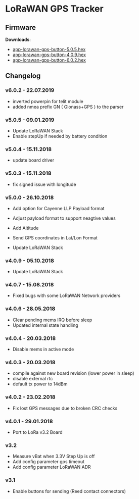 # LoRaWAN GPS Tracker

## Firmware

**Downloads**:

* [app-lorawan-gps-button-5.0.5.hex](firmware/app-lorawan-gps-button-5.0.5.hex)
* [app-lorawan-gps-button-4.0.9.hex](firmware/app-lorawan-gps-button-4.0.9.hex)
* [app-lorawan-gps-button-6.0.2.hex](firmware/app-lorawan-gps-button-6.0.2.hex)

## Changelog



### v6.0.2 - 22.07.2019
- inverted powerpin for telit module
- added nmea prefix GN ( Glonass+GPS ) to the parser

### v5.0.5 - 09.01.2019
- Update LoRaWAN Stack
- Enable stepUp if needed by battery condition

### v5.0.4 - 15.11.2018
- update board driver

### v5.0.3 - 15.11.2018
- fix signed issue with longitude

### v5.0.0 - 26.10.2018
- Add option for Cayenne LLP Payload format
- Adjust payload format to support neagtive values
- Add Altitude
- Send GPS coordinates in Lat/Lon Format

- Update LoRaWAN Stack

### v4.0.9 - 05.10.2018
- Update LoRaWAN Stack

### v4.0.7 - 15.08.2018
- Fixed bugs with some LoRaWAN Network providers

### v4.0.6 - 28.05.2018
- Clear pending mems IRQ before sleep
- Updated internal state handling

### v4.0.4 - 20.03.2018
- Disable mems in active mode


### v4.0.3 - 20.03.2018
- compile against new board revision (lower power in sleep)
- disable external rtc 
- default tx power to 14dBm

### v4.0.2 - 23.02.2018
- Fix lost GPS messages due to broken CRC checks

### v4.0.1 - 29.01.2018
- Port to LoRa v3.2 Board

### v3.2
- Measure vBat when 3.3V Step Up is off
- Add config parameter gps timeout
- Add config parameter LoRaWAN ADR

### v3.1
- Enable buttons for sending (Reed contact connectors)
